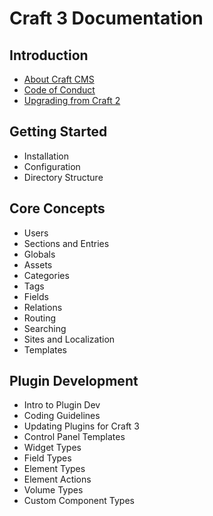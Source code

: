 Craft 3 Documentation
=====================

## Introduction

- [About Craft CMS](introduction.md)
- [Code of Conduct](coc.md)
- [Upgrading from Craft 2](upgrade.md)

## Getting Started

- Installation
- Configuration
- Directory Structure

## Core Concepts

- Users
- Sections and Entries
- Globals
- Assets
- Categories
- Tags
- Fields
- Relations
- Routing
- Searching
- Sites and Localization
- Templates

## Plugin Development

- Intro to Plugin Dev
- Coding Guidelines
- Updating Plugins for Craft 3
- Control Panel Templates
- Widget Types
- Field Types
- Element Types
- Element Actions
- Volume Types
- Custom Component Types
